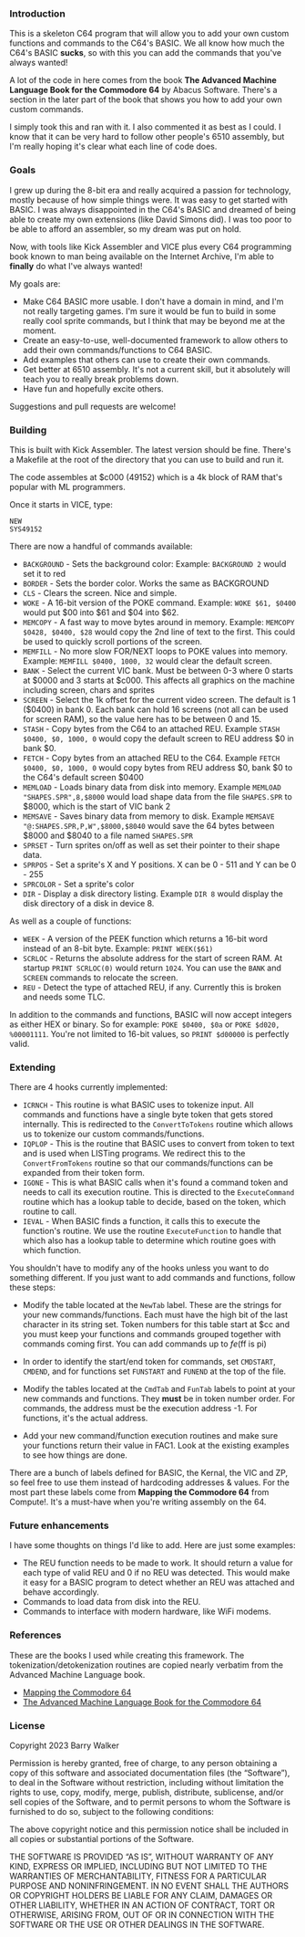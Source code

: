 
### Introduction

This is a skeleton C64 program that will allow you to add your own custom functions and commands to the C64's BASIC. We all know how much the C64's BASIC **sucks**, so with this you can add the commands that you've always wanted!

A lot of the code in here comes from the book **The Advanced Machine Language Book for the Commodore 64** by Abacus Software. There's a section in the later part of the book that shows you how to add your own custom commands.

I simply took this and ran with it. I also commented it as best as I could. I know that it can be very hard to follow other people's 6510 assembly, but I'm really hoping it's clear what each line of code does.

### Goals

I grew up during the 8-bit era and really acquired a passion for technology, mostly because of how simple things were. It was easy to get started with BASIC. I was always disappointed in the C64's BASIC and dreamed of being able to create my own extensions (like David Simons did). I was too poor to be able to afford an assembler, so my dream was put on hold.

Now, with tools like Kick Assembler and VICE plus every C64 programming book known to man being available on the Internet Archive, I'm able to **finally** do what I've always wanted!

My goals are:

- Make C64 BASIC more usable. I don't have a domain in mind, and I'm not really targeting games. I'm sure it would be fun to build in some really cool sprite commands, but I think that may be beyond me at the moment.
- Create an easy-to-use, well-documented framework to allow others to add their own commands/functions to C64 BASIC.
- Add examples that others can use to create their own commands.
- Get better at 6510 assembly. It's not a current skill, but it absolutely will teach you to really break problems down.
- Have fun and hopefully excite others.


Suggestions and pull requests are welcome!


### Building

This is built with Kick Assembler. The latest version should be fine. There's a Makefile at the root of the directory that you can use to build and run it.

The code assembles at $c000 (49152) which is a 4k block of RAM that's popular with ML programmers.

Once it starts in VICE, type:

```basic
NEW
SYS49152
```

There are now a handful of commands available:

- `BACKGROUND` - Sets the background color: Example: `BACKGROUND 2` would set it to red
- `BORDER` - Sets the border color. Works the same as BACKGROUND
- `CLS` - Clears the screen. Nice and simple.
- `WOKE` - A 16-bit version of the POKE command. Example: `WOKE $61, $0400` would put $00 into $61 and $04 into $62.
- `MEMCOPY` - A fast way to move bytes around in memory. Example: `MEMCOPY $0428, $0400, $28` would copy the 2nd line of text to the first. This could be used to quickly scroll portions of the screen.
- `MEMFILL` - No more slow FOR/NEXT loops to POKE values into memory. Example: `MEMFILL $0400, 1000, 32` would clear the default screen.
- `BANK` - Select the current VIC bank. Must be between 0-3 where 0 starts at $0000 and 3 starts at $c000. This affects all graphics on the machine including screen, chars and sprites
- `SCREEN` - Select the 1k offset for the current video screen. The default is 1 ($0400) in bank 0. Each bank can hold 16 screens (not all can be used for screen RAM), so the value here has to be between 0 and 15.
- `STASH` - Copy bytes from the C64 to an attached REU. Example `STASH $0400, $0, 1000, 0` would copy the default screen to REU address $0 in bank $0.
- `FETCH` - Copy bytes from an attached REU to the C64. Example `FETCH $0400, $0, 1000, 0` would copy bytes from REU address $0, bank $0 to the C64's default screen $0400
- `MEMLOAD` - Loads binary data from disk into memory. Example `MEMLOAD "SHAPES.SPR",8,$8000` would load shape data from the file `SHAPES.SPR` to $8000, which is the start of VIC bank 2
- `MEMSAVE` - Saves binary data from memory to disk. Example `MEMSAVE "@:SHAPES.SPR,P,W",$8000,$8040` would save the 64 bytes between $8000 and $8040 to a file named `SHAPES.SPR`
- `SPRSET` - Turn sprites on/off as well as set their pointer to their shape data.
- `SPRPOS` - Set a sprite's X and Y positions. X can be 0 - 511 and Y can be 0 - 255
- `SPRCOLOR` - Set a sprite's color
- `DIR` - Display a disk directory listing. Example `DIR 8` would display the disk directory of a disk in device 8.

As well as a couple of functions:

- `WEEK` - A version of the PEEK function which returns a 16-bit word instead of an 8-bit byte. Example: `PRINT WEEK($61)`
- `SCRLOC` - Returns the absolute address for the start of screen RAM. At startup `PRINT SCRLOC(0)` would return `1024`. You can use the `BANK` and `SCREEN` commands to relocate the screen.
- `REU` - Detect the type of attached REU, if any. Currently this is broken and needs some TLC.

In addition to the commands and functions, BASIC will now accept integers as either HEX or binary. So for example: `POKE $0400, $0a` or `POKE $d020, %00001111`. You're not limited to 16-bit values, so `PRINT $d00000` is perfectly valid.

### Extending

There are 4 hooks currently implemented:

- `ICRNCH` - This routine is what BASIC uses to tokenize input. All commands and functions have a single byte token that gets stored internally. This is redirected to the `ConvertToTokens` routine which allows us to tokenize our custom commands/functions.
- `IQPLOP` - This is the routine that BASIC uses to convert from token to text and is used when LISTing programs. We redirect this to the `ConvertFromTokens` routine so that our commands/functions can be expanded from their token form.
- `IGONE` - This is what BASIC calls when it's found a command token and needs to call its execution routine. This is directed to the `ExecuteCommand` routine which has a lookup table to decide, based on the token, which routine to call.
- `IEVAL` - When BASIC finds a function, it calls this to execute the function's routine. We use the routine `ExecuteFunction` to handle that which also has a lookup table to determine which routine goes with which function.

You shouldn't have to modify any of the hooks unless you want to do something different. If you just want to add commands and functions, follow these steps:

- Modify the table located at the `NewTab` label. These are the strings for your new commands/functions. Each must have the high bit of the last character in its string set. Token numbers for this table start at $cc and you must keep your functions and commands grouped together with commands coming first. You can add commands up to $fe ($ff is pi)

- In order to identify the start/end token for commands, set `CMDSTART`, `CMDEND`, and for functions set `FUNSTART` and `FUNEND` at the top of the file.

- Modify the tables located at the `CmdTab` and `FunTab` labels to point at your new commands and functions. They **must** be in token number order. For commands, the address must be the execution address -1. For functions, it's the actual address.

- Add your new command/function execution routines and make sure your functions return their value in FAC1. Look at the existing examples to see how things are done.

There are a bunch of labels defined for BASIC, the Kernal, the VIC and ZP, so feel free to use them instead of hardcoding addresses & values. For the most part these labels come from **Mapping the Commodore 64** from Compute!. It's a must-have when you're writing assembly on the 64.


### Future enhancements

I have some thoughts on things I'd like to add. Here are just some examples:

- The REU function needs to be made to work. It should return a value for each type of valid REU and 0 if no REU was detected. This would make it easy for a BASIC program to detect whether an REU was attached and behave accordingly.
- Commands to load data from disk into the REU.
- Commands to interface with modern hardware, like WiFi modems.


### References

These are the books I used while creating this framework. The tokenization/detokenization routines are copied nearly verbatim from the Advanced Machine Language book.

- [Mapping the Commodore 64](https://archive.org/details/Compute_s_Mapping_the_Commodore_64)
- [The Advanced Machine Language Book for the Commodore 64](https://archive.org/details/The_Advanced_Machine_Language_Book_for_the_Commodore_64)


### License

Copyright 2023 Barry Walker

Permission is hereby granted, free of charge, to any person obtaining a copy of this software and associated documentation files (the “Software”), to deal in the Software without restriction, including without limitation the rights to use, copy, modify, merge, publish, distribute, sublicense, and/or sell copies of the Software, and to permit persons to whom the Software is furnished to do so, subject to the following conditions:

The above copyright notice and this permission notice shall be included in all copies or substantial portions of the Software.

THE SOFTWARE IS PROVIDED “AS IS”, WITHOUT WARRANTY OF ANY KIND, EXPRESS OR IMPLIED, INCLUDING BUT NOT LIMITED TO THE WARRANTIES OF MERCHANTABILITY, FITNESS FOR A PARTICULAR PURPOSE AND NONINFRINGEMENT. IN NO EVENT SHALL THE AUTHORS OR COPYRIGHT HOLDERS BE LIABLE FOR ANY CLAIM, DAMAGES OR OTHER LIABILITY, WHETHER IN AN ACTION OF CONTRACT, TORT OR OTHERWISE, ARISING FROM, OUT OF OR IN CONNECTION WITH THE SOFTWARE OR THE USE OR OTHER DEALINGS IN THE SOFTWARE.
